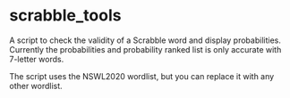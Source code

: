 # scrabble_tools
A script to check the validity of a Scrabble word and display probabilities. Currently the probabilities and probability ranked list is only accurate with 7-letter words.

The script uses the NSWL2020 wordlist, but you can replace it with any other wordlist.
